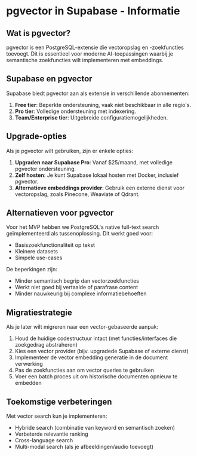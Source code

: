 # pgvector in Supabase - Informatie

## Wat is pgvector?

pgvector is een PostgreSQL-extensie die vectoropslag en -zoekfuncties toevoegt. Dit is essentieel voor moderne AI-toepassingen waarbij je semantische zoekfuncties wilt implementeren met embeddings.

## Supabase en pgvector

Supabase biedt pgvector aan als extensie in verschillende abonnementen:

1. **Free tier**: Beperkte ondersteuning, vaak niet beschikbaar in alle regio's.
2. **Pro tier**: Volledige ondersteuning met indexering.
3. **Team/Enterprise tier**: Uitgebreide configuratiemogelijkheden.

## Upgrade-opties

Als je pgvector wilt gebruiken, zijn er enkele opties:

1. **Upgraden naar Supabase Pro**: Vanaf $25/maand, met volledige pgvector ondersteuning.
2. **Zelf hosten**: Je kunt Supabase lokaal hosten met Docker, inclusief pgvector.
3. **Alternatieve embeddings provider**: Gebruik een externe dienst voor vectoropslag, zoals Pinecone, Weaviate of Qdrant.

## Alternatieven voor pgvector

Voor het MVP hebben we PostgreSQL's native full-text search geïmplementeerd als tussenoplossing. Dit werkt goed voor:

- Basiszoekfunctionaliteit op tekst
- Kleinere datasets
- Simpele use-cases

De beperkingen zijn:
- Minder semantisch begrip dan vectorzoekfuncties
- Werkt niet goed bij vertaalde of parafrase content
- Minder nauwkeurig bij complexe informatiebehoeften

## Migratiestrategie

Als je later wilt migreren naar een vector-gebaseerde aanpak:

1. Houd de huidige codestructuur intact (met functies/interfaces die zoekgedrag abstraheren)
2. Kies een vector provider (bijv. upgradede Supabase of externe dienst)
3. Implementeer de vector embedding generatie in de document verwerking
4. Pas de zoekfuncties aan om vector queries te gebruiken
5. Voer een batch proces uit om historische documenten opnieuw te embedden

## Toekomstige verbeteringen

Met vector search kun je implementeren:
- Hybride search (combinatie van keyword en semantisch zoeken)
- Verbeterde relevantie ranking
- Cross-language search
- Multi-modal search (als je afbeeldingen/audio toevoegt)